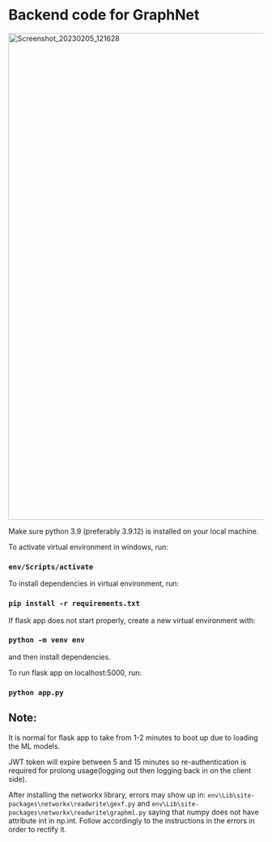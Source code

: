 # Backend code for GraphNet

<img width="960" alt="Screenshot_20230205_121628" src="https://user-images.githubusercontent.com/110110916/216781715-7bf5ab95-0c67-4fef-b954-a703afb69cd7.png">

Make sure python 3.9 (preferably 3.9.12) is installed on your local machine.

To activate virtual environment in windows, run:

### `env/Scripts/activate`

To install dependencies in virtual environment, run:

### `pip install -r requirements.txt`

If flask app does not start properly, create a new virtual environment with:

### `python -m venv env`
and then install dependencies.



To run flask app on localhost:5000, run:

### `python app.py`

## Note:

It is normal for flask app to take from 1-2 minutes to boot up due to loading the ML models.

JWT token will expire between 5 and 15 minutes so re-authentication is required for prolong usage(logging out then logging back in on the client side).

After installing the networkx library, errors may show up in:
`env\Lib\site-packages\networkx\readwrite\gexf.py` and 
`env\Lib\site-packages\networkx\readwrite\graphml.py`
saying that numpy does not have attribute int in np.int.
Follow accordingly to the instructions in the errors in order to rectify it.
